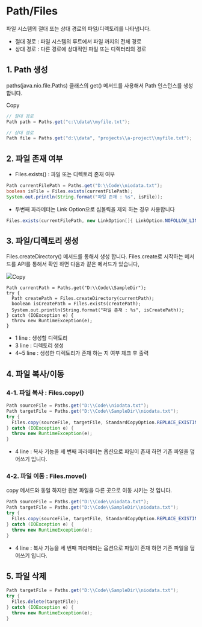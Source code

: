 # Path/Files

파일 시스템의 절대 또는 상대 경로의 파일/디렉토리를 나타냅니다.

* 절대 경로 : 파일 시스템의 루트에서 파일 까지의 전체 경로
* 상대 경로 : 다른 경로에 상대적인 파일 또는 디렉터리의 경로

## 1. Path 생성 <a href="#id-1.-path" id="id-1.-path"></a>

paths(java.nio.file.Paths) 클래스의 get() 메서드를 사용해서 Path 인스턴스를 생성 합니다.

Copy

```java
// 절대 경로
Path path = Paths.get("c:\\data\\myfile.txt");

// 상대 경로
Path file = Paths.get("d:\\data", "projects\\a-project\\myfile.txt");
```

## 2. 파일 존재 여부 <a href="#id-2" id="id-2"></a>

* Files.exists() : 파일 또는 디렉토리 존재 여부

```java
Path currentFilePath = Paths.get("D:\\Code\\niodata.txt");
boolean isFile = Files.exists(currentFilePath);
System.out.println(String.format("파일 존재 : %s", isFile));
```

* 두번째 파라메터는 Link Option으로 심볼릭을 제외 하는 경우 사용합니다

```java
Files.exists(currentFilePath, new LinkOption[]{ LinkOption.NOFOLLOW_LINKS});
```

## 3. 파일/디렉토리 생성 <a href="#id-3" id="id-3"></a>

Files.createDirectory() 메서드를 통해서 생성 합니다. Files.create로 시작하는 메서드를 API를 통해서 확인 하면 다음과 같은 메서드가 있습니다,

![](https://hyomee.gitbook.io/\~gitbook/image?url=https%3A%2F%2F1889142648-files.gitbook.io%2F%7E%2Ffiles%2Fv0%2Fb%2Fgitbook-x-prod.appspot.com%2Fo%2Fspaces%252FVfLaXPTe0t3ptNpFbmH5%252Fuploads%252Fc9G9uUQ3pjoaqZPZDiGj%252Fimage.png%3Falt%3Dmedia%26token%3D11419055-f698-47bd-898e-3758ca1526ad\&width=768\&dpr=4\&quality=100\&sign=a0d8caf16188ae444ea9bfc2d8f6e5e84842d02f5d8df90877b2b72c70df08b4)Copy

```
Path currentPath = Paths.get("D:\\Code\\SampleDir");
try {
  Path createPath = Files.createDirectory(currentPath);
  boolean isCreatePath = Files.exists(createPath);
  System.out.println(String.format("파일 존재 : %s", isCreatePath));
} catch (IOException e) {
  throw new RuntimeException(e);
}
```

* 1 line : 생성할 디렉토리
* 3 line : 디렉토리 생성
* 4\~5 line : 생성한 디렉토리가 존재 하는 지 여부 체크 후 출력

## 4. 파일 복사/이동 <a href="#id-3-1" id="id-3-1"></a>

### 4-1. 파일 복사 : Files.copy() <a href="#id-3-1.-files.copy" id="id-3-1.-files.copy"></a>

```java
Path sourceFile = Paths.get("D:\\Code\\niodata.txt");
Path targetFile = Paths.get("D:\\Code\\SampleDir\\niodata.txt");
try {
  Files.copy(sourceFile, targetFile, StandardCopyOption.REPLACE_EXISTING);
} catch (IOException e) {
  throw new RuntimeException(e);
}
```

* 4 line : 복사 기능을 세 번째 파라메터는 옵션으로 파일이 존재 하면 기존 파일을 덮어쓰기 입니다.

### 4-2. 파일 이동 : Files.move() <a href="#id-3-2.-files.move" id="id-3-2.-files.move"></a>

copy 메서드와 동일 하지만 원본 파일을 다른 곳으로 이동 시키는 것 입니다.

```java
Path sourceFile = Paths.get("D:\\Code\\niodata.txt");
Path targetFile = Paths.get("D:\\Code\\SampleDir\\niodata.txt");
try {
  Files.copy(sourceFile, targetFile, StandardCopyOption.REPLACE_EXISTING);
} catch (IOException e) {
  throw new RuntimeException(e);
}
```

* 4 line : 복사 기능을 세 번째 파라메터는 옵션으로 파일이 존재 하면 기존 파일을 덮어쓰기 입니다.

## 5. 파일 삭제 <a href="#id-4" id="id-4"></a>

```java
Path targetFile = Paths.get("D:\\Code\\SampleDir\\niodata.txt");
try {
  Files.delete(targetFile);
} catch (IOException e) {
  throw new RuntimeException(e);
}
```
